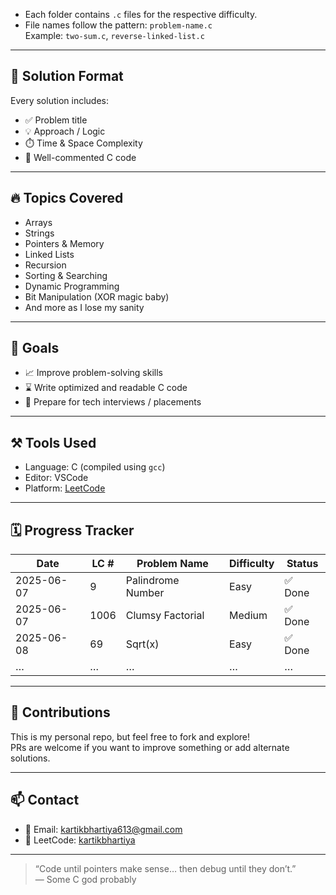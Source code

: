 
- Each folder contains `.c` files for the respective difficulty.
- File names follow the pattern: `problem-name.c`  
  Example: `two-sum.c`, `reverse-linked-list.c`

---

## 🧠 Solution Format

Every solution includes:
- ✅ Problem title
- 💡 Approach / Logic
- ⏱️ Time & Space Complexity
- 🧾 Well-commented C code

---

## 🔥 Topics Covered

- Arrays
- Strings
- Pointers & Memory
- Linked Lists
- Recursion
- Sorting & Searching
- Dynamic Programming
- Bit Manipulation (XOR magic baby)
- And more as I lose my sanity

---

## 🎯 Goals

- 📈 Improve problem-solving skills
- ⌛ Write optimized and readable C code
- 🚀 Prepare for tech interviews / placements

---

## ⚒️ Tools Used

- Language: C (compiled using `gcc`)
- Editor: VSCode 
- Platform: [LeetCode](https://leetcode.com/)

---

## 🗓️ Progress Tracker

| Date       | LC #   | Problem Name           | Difficulty | Status    |
|------------|--------|------------------------|------------|-----------|
| 2025-06-07 | 9      | Palindrome Number      | Easy       | ✅ Done   |
| 2025-06-07 | 1006   | Clumsy Factorial       | Medium     | ✅ Done   |
| 2025-06-08 | 69    | Sqrt(x)   | Easy       | ✅ Done   |
| …          | …      | …                      | …          | …         |

---

## 🙌 Contributions

This is my personal repo, but feel free to fork and explore!  
PRs are welcome if you want to improve something or add alternate solutions.

---

## 📫 Contact

- 📧 Email: kartikbhartiya613@gmail.com
- 🧠 LeetCode: [kartikbhartiya](https://leetcode.com/kartikbhartiya/)

---

> “Code until pointers make sense… then debug until they don’t.”  
> — Some C god probably
